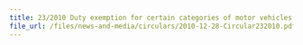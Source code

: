 ```yaml
---
title: 23/2010 Duty exemption for certain categories of motor vehicles
file_url: /files/news-and-media/circulars/2010-12-28-Circular232010.pdf
---
```

